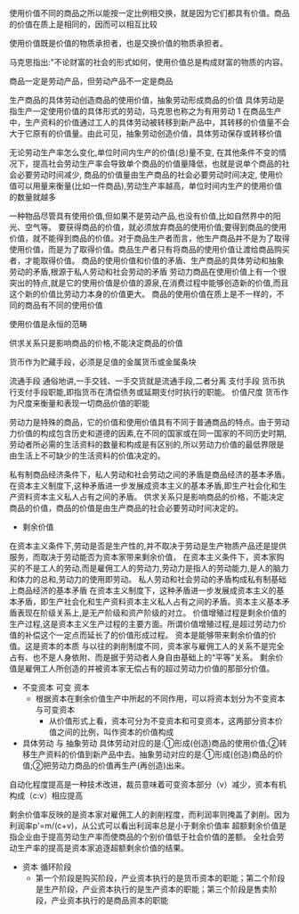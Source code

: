 

使用价值不同的商品之所以能按一定比例相交换，就是因为它们都具有价值。商品的价值在质上是相同的，因而可以相互比较


使用价值既是价值的物质承担者，也是交换价值的物质承担者。

马克思指出:"不论财富的社会的形式如何，使用价值总是构成财富的物质的内容。 

商品一定是劳动产品，但劳动产品不一定是商品

生产商品的具体劳动创造商品的使用价值，抽象劳动形成商品的价值
		具体劳动是指生产一定使用价值的具体形式的劳动，马克思也称之为有用劳动 1
			在商品生产中，生产资料的价值通过工人的具体劳动被转移到新产品中，其转移的价值量不会大于它原有的价值量。由此可见，抽象劳动创造价值，具体劳动保存或转移价值

无论劳动生产率怎么变化,单位时间内生产的价值(总)量不变,
	在其他条件不变的情况下，提高社会劳动生产率会导致单个商品的价值量降低，也就是说单个商品的社会必要劳动时间减少,
		商品的价值量由生产商品的社会必要劳动时间决定,
			使用价值可以用量来衡量(比如一件商品),劳动生产率越高，单位时间内生产的使用价值的数量就越多

一种物品尽管具有使用价值,但如果不是劳动产品,也没有价值,比如自然界中的阳光、空气等。
	要获得商品的价值，就必须放弃商品的使用价值;要得到商品的使用价值，就不能得到商品的价值。对于商品生产者而言，他生产商品并不是为了取得使用价值，而是为了取得价值。商品生产者只有将商品的使用价值让渡给商品购买者，才能取得价值。
		商品的使用价值和价值的矛盾、生产商品的具体劳动和抽象劳动的矛盾,根源于私人劳动和社会劳动的矛盾 
			劳动力商品在使用价值上有一个很突出的特点,就是它的使用价值是价值的源泉,在消费过程中能够创造新的价值,而且这个新的价值比劳动力本身的价值更大。
商品的使用价值在质上是不一样的，不同的商品有不同的使用价值

使用价值是永恒的范畴

供求关系只是影响商品的价格,不能决定商品的价值

货币作为贮藏手段，必须是足值的金属货币或金属条块

流通手段    通俗地讲,一手交钱、一手交货就是流通手段,二者分离 
支付手段    货币执行支付手段职能,即指货币在清偿债务或延期支付时执行的职能。
价值尺度 货币作为尺度来衡量和表现一切商品价值的职能

劳动力是特殊的商品，它的价值和使用价值具有不同于普通商品的特点。由于劳动力价值的构成包含历史和道德的因素,在不同的国家或在同一国家的不同历史时期,劳动者所必需的生活资料的数量和构成是有区别的,所以劳动力价值的最低界限是由生活上不可缺少的生活资料的价值决定的。

私有制商品经济条件下，私人劳动和社会劳动之间的矛盾是商品经济的基本矛盾。在资本主义制度下,这种矛盾进一步发展成资本主义的基本矛盾,即生产社会化和生产资料资本主义私人占有之间的矛盾。
	供求关系只是影响商品的价格，不能决定商品的价值，商品的价值是由生产商品的社会必要劳动时间决定的。
- 剩余价值

在资本主义条件下,劳动是否是生产性的,并不取决于劳动是生产物质产品还是提供服务，而取决于劳动能否为资本家带来剩余价值，
	在资本主义条件下，资本家购买的不是工人的劳动,而是雇佣工人的劳动力,劳动力是指人的劳动能力,是人的脑力和体力的总和,劳动力的使用即劳动。
私人劳动和社会劳动的矛盾构成私有制基础上商品经济的基本矛盾
	在资本主义制度下，这种矛盾进一步发展成资本主义的基本矛盾，即生产社会化和生产资料资本主义私人占有之间的矛盾。资本主义基本矛盾表现在阶级关系上,是无产阶级和资产阶级的对立。
		价值增殖过程是剩余价值的生产过程,这是资本主义生产过程的主要方面。所谓价值增殖过程,是超过劳动力价值的补偿这个一定点而延长了的价值形成过程。
			资本是能够带来剩余价值的价值。这是资本的本质
				与以往的剥削制度不同，资本家与雇佣工人的关系不是完全占有、也不是人身依附、而是据于劳动者人身自由基础上的“平等”关系。
					剩余价值是雇佣工人所创造的并被资本家无偿占有的超过劳动力价值的那部分价值。
- 不变资本  可变 资本 
	- 根据资本在剩余价值生产中所起的不同作用，可以将资本划分为不变资本与可变资本
		- 从价值形式上看，资本可分为不变资本和可变资本，这两部分资本价值之间的比例，叫作资本的价值构成
- 具体劳动 与 抽象劳动 
具体劳动对应的是:①形成(创造)商品的使用价值;②转移生产资料的价值到新产品中去。抽象劳动对应的是:①形成(创造)商品的价值;②把劳动力商品的价值再生产(再创造)出来。

自动化程度提高是一种技术改进，裁员意味着可变资本部分（v）减少，资本有机构成（c:v）相应提高

剩余价值率反映的是资本家对雇佣工人的剥削程度，而利润率则掩盖了剥削。因为利润率p'=m/(c+v)，从公式可以看出利润率总是小于剩余价值率
		超额剩余价值是指企业由于提高劳动生产率而使商品的个别价值低于社会价值的差额。
			全社会劳动生产率的提高是资本家追逐超额剩余价值的结果。
- 资本 循环阶段 
	- 第一个阶段是购买阶段，产业资本执行的是货币资本的职能；第二个阶段是生产阶段，产业资本执行的是生产资本的职能；第三个阶段是售卖阶段，产业资本执行的是商品资本的职能